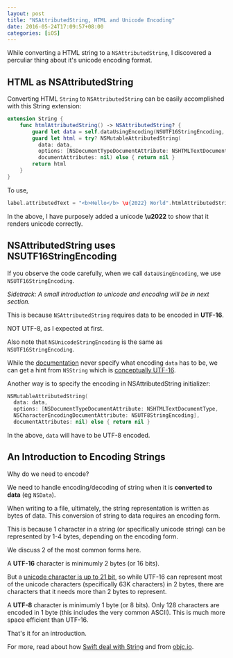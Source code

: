 ```yaml
---
layout: post
title: "NSAttributedString, HTML and Unicode Encoding"
date: 2016-05-24T17:09:57+08:00
categories: [iOS]
---
```


While converting a HTML string to a `NSAttributedString`, I discovered a perculiar thing about it's unicode encoding format.

## HTML as NSAttributedString 

Converting HTML `String` to `NSAttributedString` can be easily accomplished with this String extension:

```swift
extension String {
    func htmlAttributedString() -> NSAttributedString? {
        guard let data = self.dataUsingEncoding(NSUTF16StringEncoding, allowLossyConversion: false) else { return nil }
        guard let html = try? NSMutableAttributedString(
          data: data, 
          options: [NSDocumentTypeDocumentAttribute: NSHTMLTextDocumentType], 
          documentAttributes: nil) else { return nil }
        return html
    }
}
```

To use,

```swift
label.attributedText = "<b>Hello</b> \u{2022} World".htmlAttributedString()
```

In the above, I have purposely added a unicode **\u2022** to show that it renders unicode correctly.



## NSAttributedString uses NSUTF16StringEncoding

If you observe the code carefully, when we call `dataUsingEncoding`, we use `NSUTF16StringEncoding`.

_Sidetrack: A small introduction to unicode and encoding will be in next section._

This is because `NSAttributedString` requires data to be encoded in **UTF-16**.

NOT UTF-8, as I expected at first.

Also note that `NSUnicodeStringEncoding` is the same as `NSUTF16StringEncoding`.

While the [documentation](https://developer.apple.com/library/mac/documentation/Cocoa/Reference/Foundation/Classes/NSAttributedString_Class/) never specify what encoding `data` has to be, we can get a hint from
`NSString` which is [conceptually UTF-16](https://developer.apple.com/library/ios/documentation/Cocoa/Conceptual/Strings/Articles/stringsClusters.html).

Another way is to specify the encoding in NSAttributedString initializer:

```swift
NSMutableAttributedString(
  data: data, 
  options: [NSDocumentTypeDocumentAttribute: NSHTMLTextDocumentType, 
  NSCharacterEncodingDocumentAttribute: NSUTF8StringEncoding], 
  documentAttributes: nil) else { return nil }
```

In the above, `data` will have to be UTF-8 encoded.



## An Introduction to Encoding Strings 

Why do we need to encode?

We need to handle encoding/decoding of string when it is **converted to data** (eg `NSData`). 

When writing to a file, ultimately, the string representation is written as bytes of data. This conversion of string to data requires an encoding form.

This is because 1 character in a string (or specifically unicode string) can be represented by 1-4 bytes, depending on the encoding form. 

We discuss 2 of the most common forms here.

A **UTF-16** character is minimumly 2 bytes (or 16 bits). 

But a [unicode character is up to 21 bit](http://unicode.org/faq/utf_bom.html), so while UTF-16 can represent most of the unicode characters (specifically 63K characters) in 2 bytes, there are characters that it needs more than 2 bytes to represent. 

A **UTF-8** character is minimumly 1 byte (or 8 bits). Only 128 characters are encoded in 1 byte (this includes the very common ASCII). This is much more space efficient than UTF-16.

That's it for an introduction.

For more, read about how [Swift deal with String](https://developer.apple.com/library/ios/documentation/Swift/Conceptual/Swift_Programming_Language/StringsAndCharacters.html) and from [objc.io](https://www.objc.io/issues/9-strings/unicode/).

